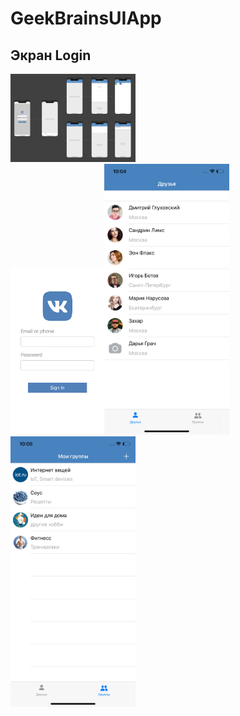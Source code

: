 # GeekBrainsUIApp

## Экран Login
<img src="screenshot2.png" width="200" /><br/>
<img src="login.png" width="150" /><img src="users.png" width="200" /><img src="groups.png" width="200" />
